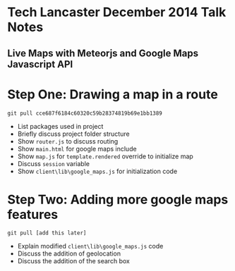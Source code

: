 # Tech Lancaster December 2014 Talk Notes
## Live Maps with Meteorjs and Google Maps Javascript API

# Step One: Drawing a map in a route
`git pull cce687f6184c60320c59b28374819b69e1bb1389`

* List packages used in project
* Briefly discuss project folder structure
* Show `router.js` to discuss routing
* Show `main.html` for google maps include
* Show `map.js` for `template.rendered` override to initialize map
* Discuss `session` variable
* Show `client\lib\google_maps.js` for initialization code

# Step Two: Adding more google maps features
`git pull [add this later]`

* Explain modified `client\lib\google_maps.js` code
* Discuss the addition of geolocation
* Discuss the addition of the search box
